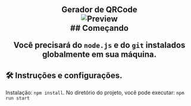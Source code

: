 <h2 align="center">
  Gerador de QRCode<br/>
  <div align="center">
  <img alt="Preview" src= />
</div>
## Começando

Você precisará do `node.js` e do `git` instalados globalmente em sua máquina.

## 🛠 Instruções e configurações.

Instalação: `npm install`.
No diretório do projeto, você pode executar: `npm run start`

